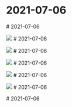 # 2021-07-06

<page-tags text="发布于：2021-07-06"></page-tags>
<video-container>
  <source src="./pictures/HwVideoEditor_2021_07_06_213348789.mp4"/>
</video-container># 2021-07-06

<page-tags text="发布于：2021-07-06"></page-tags>

<image-container>
  <img src="./pictures/IMG_20210706_090145.jpg"/>
</image-container># 2021-07-06

<page-tags text="发布于：2021-07-06"></page-tags>

<image-container>
  <img src="./pictures/IMG_20210706_090153.jpg"/>
</image-container># 2021-07-06

<page-tags text="发布于：2021-07-06"></page-tags>

<image-container>
  <img src="./pictures/IMG_20210706_210024.jpg"/>
</image-container># 2021-07-06

<page-tags text="发布于：2021-07-06"></page-tags>

<image-container>
  <img src="./pictures/IMG_20210706_213042.jpg"/>
</image-container># 2021-07-06

<page-tags text="发布于：2021-07-06"></page-tags>

<image-container>
  <img src="./pictures/IMG_20210706_213057.jpg"/>
</image-container># 2021-07-06

<page-tags text="发布于：2021-07-06"></page-tags>
<video-container>
  <source src="./pictures/VID_20210706_212921.mp4"/>
</video-container># 2021-07-06

<page-tags text="发布于：2021-07-06"></page-tags>
<video-container>
  <source src="./pictures/VID_20210706_231427.mp4"/>
</video-container>